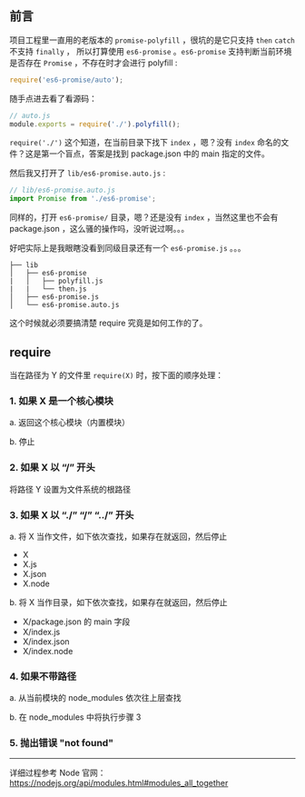 ## 前言

项目工程里一直用的老版本的 `promise-polyfill` ，很坑的是它只支持 `then` `catch` 不支持 `finally` ， 所以打算使用 `es6-promise` 。`es6-promise` 支持判断当前环境是否存在 `Promise` ，不存在时才会进行 polyfill :

```javascript
require('es6-promise/auto');
```

随手点进去看了看源码：

```js
// auto.js
module.exports = require('./').polyfill();
```

`require('./')` 这个知道，在当前目录下找下 `index` ，嗯？没有 `index` 命名的文件？这是第一个盲点，答案是找到 package.json 中的 main 指定的文件。

然后我又打开了 `lib/es6-promise.auto.js` :

```javascript
// lib/es6-promise.auto.js
import Promise from './es6-promise';
```

同样的，打开 `es6-promise/` 目录，嗯？还是没有 `index` ，当然这里也不会有 package.json ，这么骚的操作吗，没听说过啊。。。

好吧实际上是我眼瞎没看到同级目录还有一个 `es6-promise.js` 。。。

```shell
├── lib
│   ├── es6-promise
|	│   ├── polyfill.js
|	|	└── then.js
│   ├── es6-promise.js
│   └── es6-promise.auto.js
```

这个时候就必须要搞清楚 require 究竟是如何工作的了。

## require

当在路径为 Y 的文件里 `require(X)` 时，按下面的顺序处理：

### 1. 如果 X 是一个核心模块

a. 返回这个核心模块（内置模块）

b. 停止

### 2. 如果 X 以 “/” 开头

将路径 Y 设置为文件系统的根路径 

### 3. 如果 X 以 “./” “/” “../” 开头

a. 将 X 当作文件，如下依次查找，如果存在就返回，然后停止

- X
- X.js
- X.json
- X.node

b. 将 X 当作目录，如下依次查找，如果存在就返回，然后停止

- X/package.json 的 main 字段
- X/index.js
- X/index.json
- X/index.node

### 4. 如果不带路径

a. 从当前模块的 node_modules 依次往上层查找

b. 在 node_modules 中将执行步骤 3 

### 5. 抛出错误 "not found"

---

详细过程参考 Node 官网：https://nodejs.org/api/modules.html#modules_all_together

